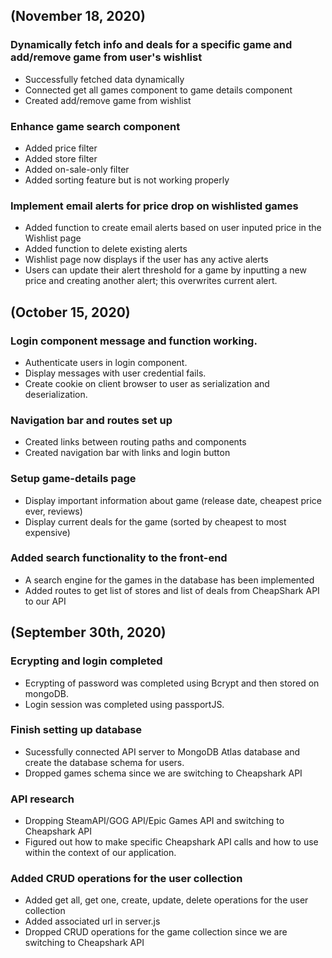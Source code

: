 ## (November 18, 2020)
### Dynamically fetch info and deals for a specific game and add/remove game from user's wishlist
* Successfully fetched data dynamically
* Connected get all games component to game details component
* Created add/remove game from wishlist

### Enhance game search component
* Added price filter
* Added store filter
* Added on-sale-only filter
* Added sorting feature but is not working properly

### Implement email alerts for price drop on wishlisted games
* Added function to create email alerts based on user inputed price in the Wishlist page
* Added function to delete existing alerts
* Wishlist page now displays if the user has any active alerts 
* Users can update their alert threshold for a game by inputting a new price and creating another alert; this overwrites current alert.

## (October 15, 2020)

### Login component message and function working.
* Authenticate users in login component.
* Display messages with user credential fails.
* Create cookie on client browser to user as serialization and deserialization.

### Navigation bar and routes set up
* Created links between routing paths and components
* Created navigation bar with links and login button
### Setup game-details page
* Display important information about game (release date, cheapest price ever, reviews)
* Display current deals for the game (sorted by cheapest to most expensive)

### Added search functionality to the front-end
* A search engine for the games in the database has been implemented
* Added routes to get list of stores and list of deals from CheapShark API to our API

## (September 30th, 2020)

### Ecrypting and login completed
* Ecrypting of password was completed using Bcrypt and then stored on mongoDB.
* Login session was completed using passportJS.

### Finish setting up database

* Sucessfully connected API server to MongoDB Atlas database and create the database schema for users.
* Dropped games schema since we are switching to Cheapshark API


### API research

* Dropping SteamAPI/GOG API/Epic Games API and switching to Cheapshark API
* Figured out how to make specific Cheapshark API calls and how to use within the context of our application.

### Added CRUD operations for the user collection

* Added get all, get one, create, update, delete operations for the user collection
* Added associated url in server.js
* Dropped CRUD operations for the game collection since we are switching to Cheapshark API
